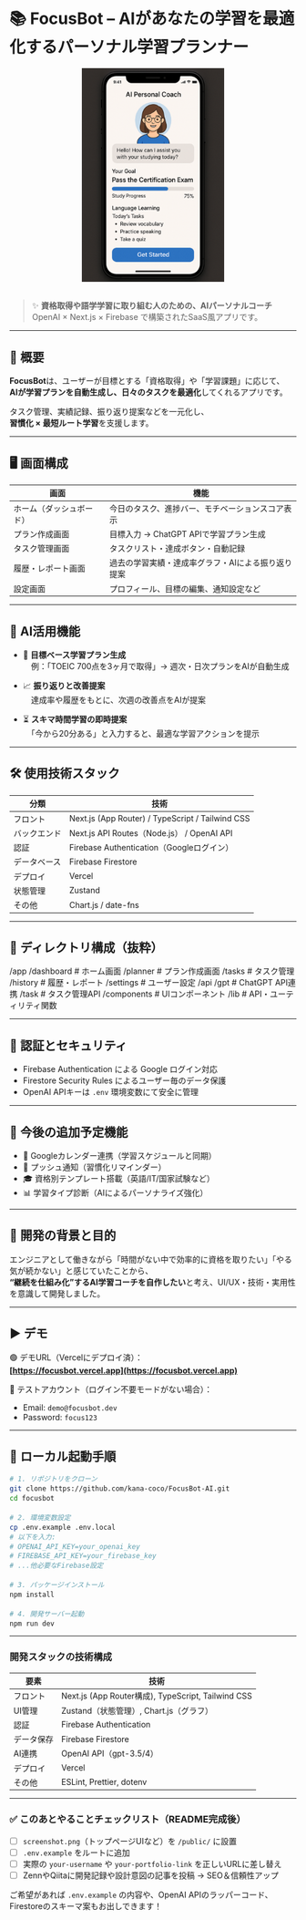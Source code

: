 # 📚 FocusBot – AIがあなたの学習を最適化するパーソナル学習プランナー

<img alt="アプリイメージ" src="./public/Copilot_20250622_215459.png" width="250" style="display: block; margin: 0 auto;">
<br>

> ✨ **資格取得や語学学習に取り組む人のための、AIパーソナルコーチ**  
> OpenAI × Next.js × Firebase で構築されたSaaS風アプリです。

---

## 🚀 概要

**FocusBot**は、ユーザーが目標とする「資格取得」や「学習課題」に応じて、  
**AIが学習プランを自動生成し、日々のタスクを最適化**してくれるアプリです。

タスク管理、実績記録、振り返り提案などを一元化し、  
**習慣化 × 最短ルート学習**を支援します。

---

## 🖥️ 画面構成

| 画面 | 機能 |
|------|------|
| ホーム（ダッシュボード） | 今日のタスク、進捗バー、モチベーションスコア表示 |
| プラン作成画面 | 目標入力 → ChatGPT APIで学習プラン生成 |
| タスク管理画面 | タスクリスト・達成ボタン・自動記録 |
| 履歴・レポート画面 | 過去の学習実績・達成率グラフ・AIによる振り返り提案 |
| 設定画面 | プロフィール、目標の編集、通知設定など |

---

## 🧠 AI活用機能

- 🎯 **目標ベース学習プラン生成**  
　例：「TOEIC 700点を3ヶ月で取得」→ 週次・日次プランをAIが自動生成

- 📈 **振り返りと改善提案**  
　達成率や履歴をもとに、次週の改善点をAIが提案

- ⏳ **スキマ時間学習の即時提案**  
　「今から20分ある」と入力すると、最適な学習アクションを提示

---

## 🛠️ 使用技術スタック

| 分類 | 技術 |
|------|------|
| フロント | Next.js (App Router) / TypeScript / Tailwind CSS |
| バックエンド | Next.js API Routes（Node.js） / OpenAI API |
| 認証 | Firebase Authentication（Googleログイン） |
| データベース | Firebase Firestore |
| デプロイ | Vercel |
| 状態管理 | Zustand |
| その他 | Chart.js / date-fns |

---

## 📁 ディレクトリ構成（抜粋）
/app
/dashboard # ホーム画面
/planner # プラン作成画面
/tasks # タスク管理
/history # 履歴・レポート
/settings # ユーザー設定
/api
/gpt # ChatGPT API連携
/task # タスク管理API
/components # UIコンポーネント
/lib # API・ユーティリティ関数

---

## 🔐 認証とセキュリティ

- Firebase Authentication による Google ログイン対応
- Firestore Security Rules によるユーザー毎のデータ保護
- OpenAI APIキーは `.env` 環境変数にて安全に管理

---

## 💬 今後の追加予定機能

- 📅 Googleカレンダー連携（学習スケジュールと同期）
- 🔔 プッシュ通知（習慣化リマインダー）
- 🎓 資格別テンプレート搭載（英語/IT/国家試験など）
- 📊 学習タイプ診断（AIによるパーソナライズ強化）

---

## 🎯 開発の背景と目的

エンジニアとして働きながら「時間がない中で効率的に資格を取りたい」「やる気が続かない」と感じていたことから、  
**“継続を仕組み化”するAI学習コーチを自作したい**と考え、UI/UX・技術・実用性を意識して開発しました。

---


## ▶️ デモ

🟢 デモURL（Vercelにデプロイ済）：  
**[https://focusbot.vercel.app](https://focusbot.vercel.app)**

🧪 テストアカウント（ログイン不要モードがない場合）：  
- Email: `demo@focusbot.dev`  
- Password: `focus123`

---

## 🔧 ローカル起動手順

```bash
# 1. リポジトリをクローン
git clone https://github.com/kana-coco/FocusBot-AI.git　
cd focusbot

# 2. 環境変数設定
cp .env.example .env.local
# 以下を入力:
# OPENAI_API_KEY=your_openai_key
# FIREBASE_API_KEY=your_firebase_key
# ...他必要なFirebase設定

# 3. パッケージインストール
npm install

# 4. 開発サーバー起動
npm run dev

```
---
### 開発スタックの技術構成
| 要素    | 技術                                               |
| ----- | ------------------------------------------------ |
| フロント  | Next.js (App Router構成), TypeScript, Tailwind CSS |
| UI管理  | Zustand（状態管理）, Chart.js（グラフ）                     |
| 認証    | Firebase Authentication                          |
| データ保存 | Firebase Firestore                               |
| AI連携  | OpenAI API（gpt-3.5/4）                            |
| デプロイ  | Vercel                                           |
| その他   | ESLint, Prettier, dotenv                         |


---

### ✅ このあとやることチェックリスト（README完成後）

- [ ] `screenshot.png`（トップページUIなど）を `/public/` に設置
- [ ] `.env.example` をルートに追加
- [ ] 実際の `your-username` や `your-portfolio-link` を正しいURLに差し替え
- [ ] ZennやQiitaに開発記録や設計意図の記事を投稿 → SEO＆信頼性アップ

ご希望があれば `.env.example` の内容や、OpenAI APIのラッパーコード、Firestoreのスキーマ案もお出しできます！
